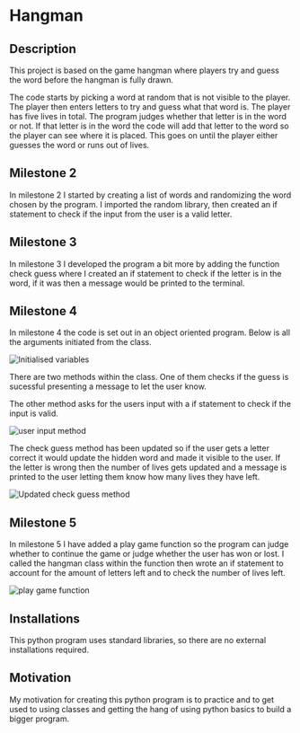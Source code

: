 # Hangman

## Description

This project is based on the game hangman where players try and guess the word before the hangman is fully drawn.

The code starts by picking a word at random that is not visible to the player. The player then enters letters to try and guess what that word is. The player has five lives in total. The program judges whether that letter is in the word or not. If that letter is in the word the code will add that letter to the word so the player can see where it is placed. This goes on until the player either guesses the word or runs out of lives.

## Milestone 2

In milestone 2 I started by creating a list of words and randomizing the word chosen by the program. I imported the random library, then created an if statement to check if the input from the user is a valid letter.

## Milestone 3

In milestone 3 I developed the program a bit more by adding the function check guess where I created an if statement to check if the letter is in the word, if it was then a message would be printed to the terminal.



## Milestone 4

In milestone 4 the code is set out in an object oriented program. Below is all the arguments initiated from the class.

![Initialised variables](image.png)

There are two methods within the class. One of them checks if the guess is sucessful presenting a message to let the user know.



The other method asks for the users input with a if statement to check if the input is valid.

![user input method](image-1.png)

The check guess method has been updated so if the user gets a letter correct it would update the hidden word and made it visible to the user. If the letter is wrong then the number of lives gets updated and a message is printed to the user letting them know how many lives they have left.

![Updated check guess method](image-2.png)


## Milestone 5

In milestone 5 I have added a play game function so the program can judge whether to continue the game or judge whether the user has won or lost. I called the hangman class within the function then wrote an if statement to account for the amount of letters left and to check the number of lives left.

![play game function](image-3.png)


## Installations

This python program uses standard libraries, so there are no external installations required. 

## Motivation

My motivation for creating this python program is to practice and to get used to using classes and getting the hang of using python basics to build a bigger program.
